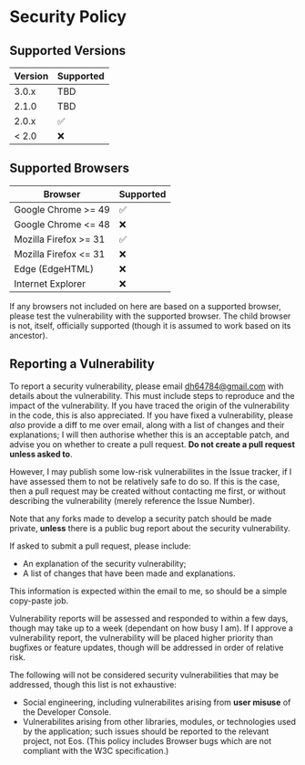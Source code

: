 # Security Policy

## Supported Versions

| Version | Supported          |
| ------- | ------------------ |
| 3.0.x   | TBD                |
| 2.1.0   | TBD                |
| 2.0.x   | :white_check_mark: |
| < 2.0   | :x:                |

## Supported Browsers

| Browser                  | Supported          |
| ------------------------ | ------------------ |
| Google Chrome >= 49      | :white_check_mark: |
| Google Chrome <= 48      | :x:                |
| Mozilla Firefox >= 31    | :white_check_mark: |
| Mozilla Firefox <= 31    | :x:                |
| Edge (EdgeHTML)          | :x:                |
| Internet Explorer        | :x:                |

If any browsers not included on here are based on a supported browser, please test the vulnerability with the supported browser.
The child browser is not, itself, officially supported (though it is assumed to work based on its ancestor).

## Reporting a Vulnerability

To report a security vulnerability, please email dh64784@gmail.com with details about the vulnerability.
This must include steps to reproduce and the impact of the vulnerability. If you have traced the origin of the vulnerability in the code,
this is also appreciated. If you have fixed a vulnerability, please *also* provide a diff to me over email, along with a list of changes 
and their explanations; I will then authorise whether this is an acceptable patch, and advise you on whether to create a pull request.
**Do not create a pull request unless asked to**.

However, I may publish some low-risk vulnerabilites in the Issue tracker, if I have assessed them to not be relatively safe to do so.
If this is the case, then a pull request may be created without contacting me first, or without describing the vulnerability (merely 
reference the Issue Number).

Note that any forks made to develop a security patch should be made private, **unless** there is a public bug report about the 
security vulnerability.

If asked to submit a pull request, please include:

- An explanation of the security vulnerability;
- A list of changes that have been made and explanations.

This information is expected within the email to me, so should be a simple copy-paste job.

Vulnerability reports will be assessed and responded to within a few days, though may take up to a week (dependant on how busy I am).
If I approve a vulnerability report, the vulnerability will be placed higher priority than bugfixes or feature updates, though will be
addressed in order of relative risk.

The following will not be considered security vulnerabilities that may be addressed, though this list is not exhaustive:

- Social engineering, including vulnerabilites arising from **user misuse** of the Developer Console.
- Vulnerabilites arising from other libraries, modules, or technologies used by the application; such issues should be reported to the
relevant project, not Eos. (This policy includes Browser bugs which are not compliant with the W3C specification.)

